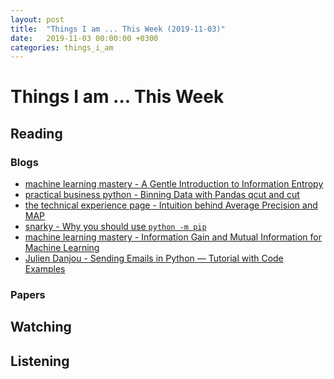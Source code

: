 ```yaml
---
layout: post
title:  "Things I am ... This Week (2019-11-03)"
date:   2019-11-03 00:00:00 +0300
categories: things_i_am
---
```


# Things I am ... This Week  

## Reading  

### Blogs

- [machine learning mastery - A Gentle Introduction to Information Entropy][mlm1]
- [practical business python - Binning Data with Pandas qcut and cut][pbp1]
- [the technical experience page - Intuition behind Average Precision and MAP][te1]
- [snarky - Why you should use `python -m pip`][snarky1]
- [machine learning mastery - Information Gain and Mutual Information for Machine Learning][mlm2]
- [Julien Danjou - Sending Emails in Python — Tutorial with Code Examples][jd1]

### Papers

## Watching  

## Listening  

[mlm1]:https://machinelearningmastery.com/what-is-information-entropy/
[pbp1]:https://pbpython.com/pandas-qcut-cut.html
[te1]:https://makarandtapaswi.wordpress.com/2012/07/02/intuition-behind-average-precision-and-map/
[snarky1]:https://snarky.ca/why-you-should-use-python-m-pip/
[mlm2]:https://machinelearningmastery.com/information-gain-and-mutual-information/
[jd1]:https://julien.danjou.info/sending-emails-in-python-tutorial-code-examples/